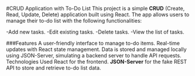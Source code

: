 #CRUD Application with To-Do List
This project is a simple **CRUD** (Create, Read, Update, Delete) application built using React. The app allows users to manage their to-do list with the following functionalities:

-Add new tasks.
-Edit existing tasks.
-Delete tasks.
-View the list of tasks.

###Features
A user-friendly interface to manage to-do items.
Real-time updates with React state management.
Data is stored and managed locally using JSON-Server, simulating a backend server to handle API requests.
Technologies Used
React for the frontend.
**JSON-Server** for the fake REST API to store and retrieve to-do list data.